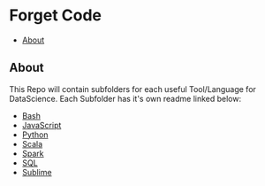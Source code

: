 # Forget Code
<!-- MarkdownTOC autolink="true" bracket="round" indent="    "-->

- [About](#about)

<!-- /MarkdownTOC -->

## About 

This Repo will contain subfolders for each useful Tool/Language for DataScience. 
Each Subfolder has it's own readme linked below:

- [Bash](./Bash/LearnBash.md)
- [JavaScript](./JavaScript/LearnJavaScript.md)
- [Python](./Python/Learnpython.md)
- [Scala](./Scala/LearnScala.md)
- [Spark](./Spark/LearnSpark.md)
- [SQL](./SQL/LearnSQL.md)
- [Sublime](./Sublime/LearnSublime.md)
